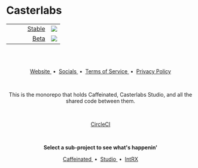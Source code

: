 # Casterlabs

<div align="center">
    <table>
        <tr>
            <td align="right" width=96>
                <a href="https://circleci.com/gh/Casterlabs/Casterlabs/tree/stable">
                    Stable
                </a>
            </td>
            <td align="left">
                <a href="https://circleci.com/gh/Casterlabs/Casterlabs/tree/stable">
                    <img style="vertical-align: middle;" src="https://circleci.com/gh/Casterlabs/Casterlabs/tree/stable.svg?style=shield" />
                </a>
            </td>
        </tr>
        <tr>
            <td align="right" width=96>
                <a href="https://circleci.com/gh/Casterlabs/Casterlabs/tree/beta">
                    Beta
                </a>
            </td>
            <td align="left">
                <a href="https://circleci.com/gh/Casterlabs/Casterlabs/tree/beta">
                    <img style="vertical-align: middle;" src="https://circleci.com/gh/Casterlabs/Casterlabs/tree/beta.svg?style=shield" />
                </a>
            </td>
        </tr>
    </table>
</div>
<br />
<br />

<p align="center">
    <a href="https://casterlabs.co/">
        Website
    </a>
    &nbsp;&bull;&nbsp;
    <a href="https://casterlabs.co/socials">
        Socials
    </a>
    &nbsp;&bull;&nbsp;
    <a href="https://casterlabs.co/terms-of-service">
        Terms of Service
    </a>
    &nbsp;&bull;&nbsp;
    <a href="https://casterlabs.co/privacy-policy">
        Privacy Policy
    </a>
</p>

<br />

<p align="center">
    This is the monorepo that holds Caffeinated, Casterlabs Studio, and all the shared code between them.
</p>

<br />

<p align="center">
    <a href="https://app.circleci.com/pipelines/github/Casterlabs/Casterlabs?filter=all&status=canceled&status=failed&status=failing&status=on_hold&status=queued&status=running&status=success">
        CircleCI
    </a>
</p>

<br />

<p align="center">
    <b>Select a sub-project to see what's happenin'</b>
</p>

<p align="center">
    <a href="/caffeinated">
        Caffeinated
    </a>
    &nbsp;&bull;&nbsp;
    <a href="/studio">
        Studio
    </a>
    &nbsp;&bull;&nbsp;
    <a href="/intrx">
        IntRX
    </a>
</p>
